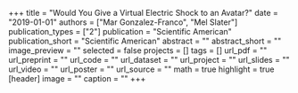 +++
title = "Would You Give a Virtual Electric Shock to an Avatar?"
date = "2019-01-01"
authors = ["Mar Gonzalez-Franco", "Mel Slater"]
publication_types = ["2"]
publication = "Scientific American"
publication_short = "Scientific American"
abstract = ""
abstract_short = ""
image_preview = ""
selected = false
projects = []
tags = []
url_pdf = ""
url_preprint = ""
url_code = ""
url_dataset = ""
url_project = ""
url_slides = ""
url_video = ""
url_poster = ""
url_source = ""
math = true
highlight = true
[header]
image = ""
caption = ""
+++
